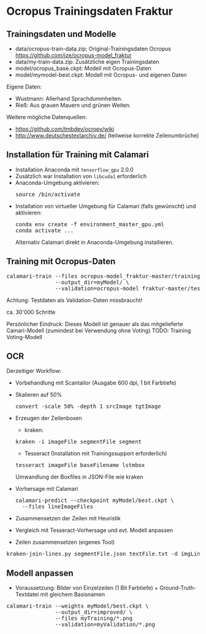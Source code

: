 # Ocropus Trainingsdaten Fraktur


## Trainingsdaten und Modelle

* data/ocropus-train-data.zip: Original-Trainingsdaten Ocropus
  https://github.com/jze/ocropus-model_fraktur
* data/my-train-data.zip: Zusätzliche eigen Trainingsdaten
* model/ocropus_base.ckpt: Modell mit Ocropus-Daten
* model/mymodel-best.ckpt: Modell mit Ocropus- und eigenen Daten

Eigene Daten:

* Wustmann: Allerhand Sprachdummheiten.
* Rieß: Aus grauen Mauern und grünen Weiten.

Weitere mögliche Datenquellen:

* https://github.com/tmbdev/ocropy/wiki
* http://www.deutschestextarchiv.de/ (teilweise korrekte Zeilenumbrüche)

## Installation für Training mit Calamari

* Installation Anaconda mit `tensorflow_gpu` 2.0.0
* Zusätzlich war Installation von `libcuda1` erforderlich
* Anaconda-Umgebung aktivieren:
  <pre>
  source <condaDir>/bin/activate
  </pre>
* Installation von virtueller Umgebung für Calamari (falls gewünscht) und
  aktivieren:
  <pre>
  conda env create -f environment_master_gpu.yml
  conda activate ...
  </pre>
  Alternativ Calamari direkt in Anaconda-Umgebung installieren.

## Training mit Ocropus-Daten

<pre>
calamari-train --files ocropus-model_fraktur-master/training/*.bin.png \
               --output_dir=myModel/ \
               --validation=ocropus-model_fraktur-master/testing/*.bin.png
</pre>
Achtung: Testdaten als Validation-Daten missbraucht!

ca. 30'000 Schritte

Persönlicher Eindruck: Dieses Modell ist genauer als das mitgelieferte
Camari-Modell (zumindest bei Verwendung ohne Voting)
TODO: Training Voting-Modell

## OCR

Derzeitiger Workflow:

* Vorbehandlung mit Scantailor (Ausgabe 600 dpi, 1 bit Farbtiefe)

* Skalieren auf 50%
  <pre>
  convert -scale 50% -depth 1 srcImage tgtImage
  </pre>

* Erzeugen der Zeilenboxen
  * kraken:
  <pre>
  kraken -i imageFile segmentFile segment
  </pre>
  
  * Tesseract (Installation mit Trainingssupport erforderlich)
  <pre>
  tesseract imageFile baseFilename lstmbox
  </pre>
  Umwandlung der Boxfiles in JSON-File wie kraken

* Vorhersage mit Calamari
  <pre>
  calamari-predict --checkpoint myModel/best.ckpt \
    --files lineImageFiles
  </pre>

* Zusammensetzen der Zeilen mit Heuristik

* Vergleich mit Tesseract-Vorhersage und evt. Modell anpassen


* Zeilen zusammensetzen (eigenes Tool)

<pre>
kraken-join-lines.py segmentFile.json textFile.txt -d imgLinesDir
</pre>

## Modell anpassen

* Voraussetzung: Bilder von Einzelzeilen (1 Bit Farbtiefe) +
Ground-Truth-Textdatei mit gleichem Basisnamen
<pre>
calamari-train --weights myModel/best.ckpt \
               --output_dir=improved/ \
               --files myTraining/*.png
               --validation=myValidation/*.png
</pre>


